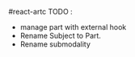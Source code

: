 #react-artc
 TODO :
 - manage part with external hook
 - Rename Subject to Part.
 - Rename submodality

